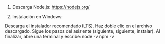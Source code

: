 1. Descarga Node.js:
https://nodejs.org/

2. Instalación en Windows:

Descarga el instalador recomendado (LTS).
Haz doble clic en el archivo descargado.
Sigue los pasos del asistente (siguiente, siguiente, instalar).
Al finalizar, abre una terminal y escribe:
node -v
npm -v
